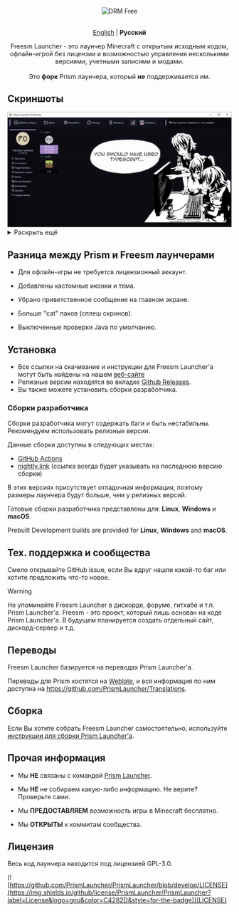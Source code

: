 <div align="center">
  <br />
  
  <div>
    <img align="center" alt="DRM Free" src="https://img.shields.io/badge/drm-free-d33?style=for-the-badge">
  </div>
  
  <br />

  <p>
    <a href="https://github.com/FreesmTeam/FreesmLauncher/blob/develop/README.md">English</a> | <strong>Русский</strong><br />
  </p>
  
  <p>
    Freesm Launcher - это лаунчер Minecraft с открытым исходным кодом, офлайн-игрой без лицензии и возможностью управления несколькими версиями, учетными записями и модами.<br />
    <br />Это <b>форк</b> Prism лаунчера, который <b>не</b> поддерживается им. <!-- isn't it good? :) -->
  </p>
</div>

## Скриншоты

<div align="center">
  <img src="docs/screenshots/freesmlauncher_home_screenshot.png" alt="home page screenshot">
</div>

<details>
<summary>Раскрыть ещё</summary>

<div align="center">
  <img src="docs/screenshots/freesmlauncher_home_screenshot_opacity.png" alt=home page screenshot with active opacity">
  <img src="docs/screenshots/freesmlauncher_settings_accounts_screenshot.png" alt="settings accounts page screenshot">
  <img src="docs/screenshots/freesmlauncher_instance_add_screenshot.png" alt="instance creation page screenshot">
  <img src="docs/screenshots/freesmlauncher_instance_settings_screenshot.png" alt="instance settings page screenshot">
  <img src="docs/screenshots/freesmlauncher_settings_theme_screenshot.png" alt="settings theme page screenshot">
</div>

</details>

## Разница между Prism и Freesm лаунчерами

- Для офлайн-игры не требуется лицензионный аккаунт.

- Добавлены кастомные иконки и тема.

- Убрано приветственное сообщение на главном экране.

- Больше "cat" паков (сплеш скринов).

- Выключенные проверки Java по умолчанию.

## Установка

- Все ссылки на скачивание и инструкции для Freesm Launcher'а могут быть найдены на нашем [веб-сайте](https://freesmlauncher.windstone.space)
- Релизные версии находятся во вкладке [Github Releases](https://github.com/FreesmTeam/FreesmLauncher/releases).
- Вы также можете установить сборки разработчика.

### Сборки разработчика

Сборки разработчика могут содержать баги и быть нестабильны. Рекомендуем использовать релизные версии.

Данные сборки доступны в следующих местах:

- [GitHub Actions](https://github.com/FreesmTeam/FreesmLauncher/actions)
- [nightly.link](https://nightly.link/FreesmTeam/FreesmLauncher/workflows/trigger_builds/develop) (ссылка всегда будет указывать на последнюю версию сборки)

В этих версиях присутствует отладочная информация, поэтому размеры лаунчера будут больше, чем у релизных версий.

Готовые сборки разработчика представлены для: **Linux**, **Windows** и **macOS**.

Prebuilt Development builds are provided for **Linux**, **Windows** and **macOS**.

## Тех. поддержка и сообщества

Смело открывайте GitHub issue, если Вы вдруг нашли какой-то баг или хотите предложить что-то новое.

> [!WARNING]
> Не упоминайте Freesm Launcher в дискорде, форуме, гитхабе и т.п. Prism Launcher'а. Freesm - это проект, который лишь основан на коде Prism Launcher'а. В будущем планируется создать отдельный сайт, дискорд-сервер и т.д.

## Переводы

Freesm Launcher базируется на переводах Prism Launcher'а.

Переводы для Prism хостятся на [Weblate](https://hosted.weblate.org/projects/prismlauncher/launcher/), и вся информация по ним доступна на <https://github.com/PrismLauncher/Translations>.

## Сборка

Если Вы хотите собрать Freesm Launcher самостоятельно, используйте [инструкции для сборки Prism Launcher'а](https://prismlauncher.org/wiki/development/build-instructions/).

## Прочая информация

- Мы **НЕ** связаны с командой [Prism Launcher](https://prismlauncher.org).

- Мы **НЕ** не собираем какую-либо информацию. Не верите? Проверьте сами.

- Мы **ПРЕДОСТАВЛЯЕМ** _возможность_ игры в Minecraft бесплатно.

- Мы **ОТКРЫТЫ** к коммитам сообщества.

## Лицензия

Весь код лаунчера находится под лицензией GPL-3.0.

[![https://github.com/PrismLauncher/PrismLauncher/blob/develop/LICENSE](https://img.shields.io/github/license/PrismLauncher/PrismLauncher?label=License&logo=gnu&color=C4282D&style=for-the-badge)](LICENSE)
